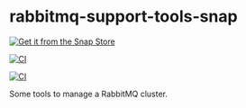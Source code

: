 # rabbitmq-support-tools-snap

[![Get it from the Snap Store](https://snapcraft.io/static/images/badges/en/snap-store-black.svg)](https://snapcraft.io/rabbitmq-support-tools)

[![CI](https://github.com/nicolasbock/rabbitmq-support-tools-snap/actions/workflows/CI.yaml/badge.svg)](https://github.com/nicolasbock/rabbitmq-support-tools-snap/actions/workflows/CI.yaml)

[![CI](https://github.com/nicolasbock/rabbitmq-support-tools-snap/actions/workflows/package.yaml/badge.svg)](https://github.com/nicolasbock/rabbitmq-support-tools-snap/actions/workflows/package.yaml)

Some tools to manage a RabbitMQ cluster.
